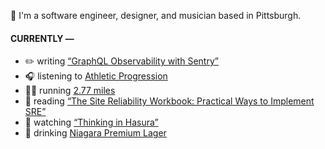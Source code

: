 👋 I'm a software engineer, designer, and musician based in Pittsburgh.

#### CURRENTLY —

* ✏️ writing [“GraphQL Observability with Sentry”](https://www.amoscato.com/journal/graphql-observability/)
* 🎧 listening to [Athletic Progression](https://www.last.fm/music/Athletic+Progression/_/AND1)
* 🏃‍♂️ running [2.77 miles](https://www.strava.com/activities/7837571072)
* 📘 reading [“The Site Reliability Workbook: Practical Ways to Implement SRE”](https://www.goodreads.com/book/show/39687146-the-site-reliability-workbook)
* 🍿 watching [“Thinking in Hasura”](https://vimeo.com/727654292)
* 🍺 drinking [Niagara Premium Lager](https://untappd.com/user/namoscato/checkin/1190322617)
